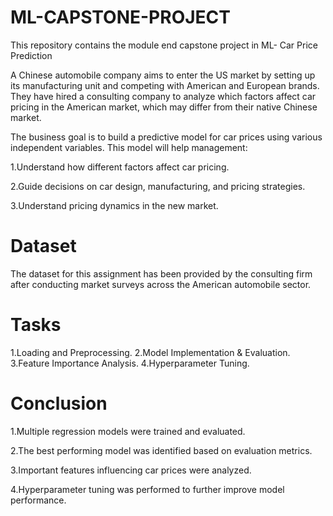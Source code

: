 # ML-CAPSTONE-PROJECT
This repository contains the module end capstone project in ML- Car Price Prediction

A Chinese automobile company aims to enter the US market by setting up its manufacturing unit and competing with American and European brands. They have hired a consulting company to analyze which factors affect car pricing in the American market, which may differ from their native Chinese market.

The business goal is to build a predictive model for car prices using various independent variables. This model will help management:

1.Understand how different factors affect car pricing.

2.Guide decisions on car design, manufacturing, and pricing strategies.

3.Understand pricing dynamics in the new market.

# Dataset
The dataset for this assignment has been provided by the consulting firm after conducting market surveys across the American automobile sector.

# Tasks
1.Loading and Preprocessing.
2.Model Implementation & Evaluation.
3.Feature Importance Analysis.
4.Hyperparameter Tuning. 

# Conclusion
1.Multiple regression models were trained and evaluated.

2.The best performing model was identified based on evaluation metrics.

3.Important features influencing car prices were analyzed.

4.Hyperparameter tuning was performed to further improve model performance.





